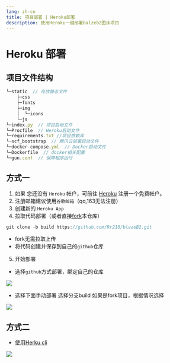 ```yaml
---
lang: zh-cn
title: 项目部署 | Heroku部署
description: 使用Heroku一键部署balzeb2图床项目
---
```



# Heroku 部署 

## 项目文件结构

```js
└─static  // 存放静态文件
    ├─css
    ├─fonts
    ├─img
    │  └─icons
    └─js
└─index.py  // 项目启动文件
└─Procfile  // Heroku启动文件
└─requirements.txt //项目依赖库
└─scf_bootstrap  // 腾讯云部署启动文件
└─docker-compose.yml  // Docker启动文件
└─Dockerfile  // docker相关配置
└─gun.conf  // 保障程序运行
```

##  方式一

1. 如果 您还没有 `Heroku` 帐户，可前往 [Heroku](https://dashboard.heroku.com/login) 注册一个免费帐户。
2. 注册邮箱建议使用`谷歌邮箱`（qq,163无法注册）
3. 创建新的 `Heroku App`
4. 拉取代码部署（或者直接[fork](https://github.com/Rr210/blazeB2)本仓库）

```js
git clone -b build https://github.com/Rr210/blazeB2.git
```
- fork无需拉取上传
- 将代码创建并保存到自己的`github`仓库

5. 开始部署

- 选择`github`方式部署，绑定自己的仓库

![](https://cloud.mr90.top/hexo/4/abf21307-628b-4b03-80d1-202a3a83a605.png)

- 选择下面手动部署 选择分支build 如果是fork项目，根据情况选择

![](https://cloud.mr90.top/hexo/4/56144394-87f5-43ca-b149-855b7251f273.png)

## 方式二

- [使用Herku cli](https://www.jianshu.com/p/b3478aaa82d3)

![](https://cloud.mr90.top/hexo/4/182df770-6256-4589-8b54-50593c7bd7e0.png)

